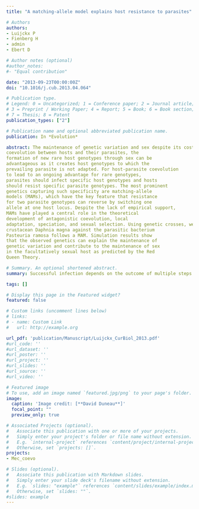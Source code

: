 ```yaml
---
title: "A matching-allele model explains host resistance to parasites"

# Authors
authors: 
- Luijckx P
- Fienberg H
- admin
- Ebert D 

# Author notes (optional)
#author_notes:
#- "Equal contribution"

date: "2013-09-23T00:00:00Z"
doi: "10.1016/j.cub.2013.04.064"

# Publication type.
# Legend: 0 = Uncategorized; 1 = Conference paper; 2 = Journal article;
# 3 = Preprint / Working Paper; 4 = Report; 5 = Book; 6 = Book section;
# 7 = Thesis; 8 = Patent
publication_types: ["2"]

# Publication name and optional abbreviated publication name.
publication: In *Evolution*

abstract: The maintenance of genetic variation and sex despite its costs [9] has long puzzled biologists. A popular idea, the Red Queen Theory, is that under rapid antagonistic
coevolution between hosts and their parasites, the
formation of new rare host genotypes through sex can be
advantageous as it creates host genotypes to which the
prevailing parasite is not adapted. For host-parasite coevolution
to lead to an ongoing advantage for rare genotypes,
parasites should infect specific host genotypes and hosts
should resist specific parasite genotypes. The most prominent
genetics capturing such specificity are matching-allele
models (MAMs), which have the key feature that resistance
for two parasite genotypes can reverse by switching one
allele at one host locus. Despite the lack of empirical support,
MAMs have played a central role in the theoretical
development of antagonistic coevolution, local
adaptation, speciation, and sexual selection. Using genetic crosses, we show that resistance of the
crustacean Daphnia magna against the parasitic bacterium
Pasteuria ramosa follows a MAM. Simulation results show
that the observed genetics can explain the maintenance of
genetic variation and contribute to the maintenance of sex
in the facultatively sexual host as predicted by the Red
Queen Theory. 

# Summary. An optional shortened abstract.
summary: Successful infection depends on the outcome of multiple steps and only some steps of the infection process may be critical in determining a parasites host range. We found that while parasite attachment was possible across several host species (suggesting that alleles on the locus controlling attachment are shared among different host species that diverged 100 million years), proliferation occured only in the native host species. Host range was therefore limited by one step of the infection.

tags: []

# Display this page in the Featured widget?
featured: false

# Custom links (uncomment lines below)
# links:
# - name: Custom Link
#   url: http://example.org

url_pdf: 'publication/Manuscript/Luijckx_CurBiol_2013.pdf'
#url_code: ''
#url_dataset: ''
#url_poster: ''
#url_project: ''
#url_slides: ''
#url_source: ''
#url_video: ''

# Featured image
# To use, add an image named `featured.jpg/png` to your page's folder. 
image:
  caption: 'Image credit: [**David Duneau**]'
  focal_point: ""
  preview_only: true

# Associated Projects (optional).
#   Associate this publication with one or more of your projects.
#   Simply enter your project's folder or file name without extension.
#   E.g. `internal-project` references `content/project/internal-project/index.md`.
#   Otherwise, set `projects: []`.
projects:
- Mec_coevo

# Slides (optional).
#   Associate this publication with Markdown slides.
#   Simply enter your slide deck's filename without extension.
#   E.g. `slides: "example"` references `content/slides/example/index.md`.
#   Otherwise, set `slides: ""`.
#slides: example
---
```

